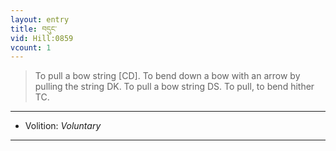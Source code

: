 ```yaml
---
layout: entry
title: བདུང་
vid: Hill:0859
vcount: 1
---
```

> To pull a bow string [CD]\. To bend down a bow with an arrow by pulling the string DK\. To pull a bow string DS\. To pull, to bend hither TC\.

---
* Volition: _Voluntary_

---

